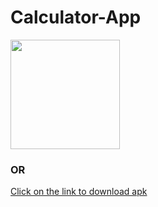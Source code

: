 # Calculator-App

<img src="https://user-images.githubusercontent.com/59147991/219935716-76819a0b-91e8-4d17-a9ea-d7dd756c6320.png" width="175">

### OR

[Click on the link to download apk](https://fastupload.io/i4TakhayVWpcwPK/file) 
